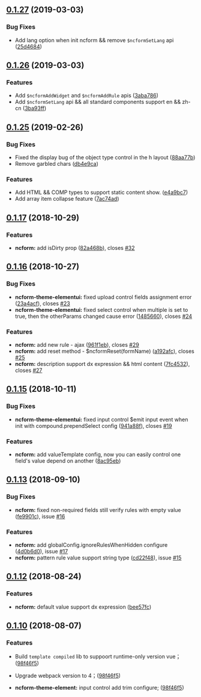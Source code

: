 <a name="0.1.27"></a>
## [0.1.27](https://github.com/ncform/ncform/compare/v0.1.26...v0.1.27) (2019-03-03)

### Bug Fixes

* Add lang option when init ncform && remove `$ncformSetLang` api ([25d4684](https://github.com/ncform/ncform/commit/25d4684))

<a name="0.1.26"></a>
## [0.1.26](https://github.com/ncform/ncform/compare/v0.1.25...v0.1.26) (2019-03-03)

### Features

* Add `$ncformAddWidget` and `$ncformAddRule` apis ([3aba786](https://github.com/ncform/ncform/commit/3aba786))
* Add `$ncformSetLang` api && all standard components support en && zh-cn ([3ba93ff](https://github.com/ncform/ncform/commit/3ba93ff))


<a name="0.1.25"></a>
## [0.1.25](https://github.com/ncform/ncform/compare/v0.1.24...v0.1.25) (2019-02-26)


### Bug Fixes

* Fixed the display bug of the object type control in the h layout ([88aa77b](https://github.com/ncform/ncform/commit/88aa77b))
* Remove garbled chars ([db4e9ca](https://github.com/ncform/ncform/commit/db4e9ca))


### Features

* Add HTML && COMP types to support static content show. ([e4a9bc7](https://github.com/ncform/ncform/commit/e4a9bc7))
* Add array item collapse feature ([7ac74ad](https://github.com/ncform/ncform/commit/7ac74ad))

<a name="0.1.17"></a>
## [0.1.17](https://github.com/ncform/ncform/compare/v0.1.16...v0.1.17) (2018-10-29)


### Features

* **ncform:** add isDirty prop ([82a468b](https://github.com/ncform/ncform/commit/82a468b)), closes [#32](https://github.com/ncform/ncform/issues/32)

<a name="0.1.16"></a>
## [0.1.16](https://github.com/ncform/ncform/compare/v0.1.15...v0.1.16) (2018-10-27)


### Bug Fixes

* **ncform-theme-elementui:** fixed upload control fields assignment error ([23a4acf](https://github.com/ncform/ncform/commit/23a4acf)), closes [#23](https://github.com/ncform/ncform/issues/23)
* **ncform-theme-elementui:** fixed select control when multiple is set to true, then the otherParams changed cause error ([1485660](https://github.com/ncform/ncform/commit/1485660)), closes [#24](https://github.com/ncform/ncform/issues/24)


### Features

* **ncform:** add new rule - ajax ([961f1eb](https://github.com/ncform/ncform/commit/961f1eb)), closes [#29](https://github.com/ncform/ncform/issues/29)
* **ncform:** add reset method - $ncformReset(formName) ([a192afc](https://github.com/ncform/ncform/commit/a192afc)), closes [#25](https://github.com/ncform/ncform/issues/25)
* **ncform:** description support dx expression && html content ([7fc4532](https://github.com/ncform/ncform/commit/7fc4532)), closes [#27](https://github.com/ncform/ncform/issues/27)

<a name="0.1.15"></a>
## [0.1.15](https://github.com/ncform/ncform/compare/v0.1.14...v) (2018-10-11)

### Bug Fixes

* **ncform-theme-elementui:** fixed input control $emit input event when init with compound.prependSelect config ([941a88f](https://github.com/ncform/ncform/commit/941a88f)), closes [#19](https://github.com/ncform/ncform/issues/19)

### Features

* **ncform:** add valueTemplate config, now you can easily control one field's value depend on another ([8ac95eb](https://github.com/ncform/ncform/commit/8ac95eb))

<a name="0.1.13"></a>
## [0.1.13](https://github.com/ncform/ncform/compare/v0.1.12...v0.1.13) (2018-09-10)

### Bug Fixes

* **ncform:** fixed non-required fields still verify rules with empty value ([fe9901c](https://github.com/ncform/ncform/commit/fe9901c)), issue [#16](https://github.com/ncform/ncform/issues/16)

### Features

* **ncform:** add globalConfig.ignoreRulesWhenHidden configure ([4d0b6d0](https://github.com/ncform/ncform/commit/4d0b6d0)), issue [#17](https://github.com/ncform/ncform/issues/17)
* **ncform:** pattern rule value support string type ([cd22f48](https://github.com/ncform/ncform/commit/cd22f48)), issue [#15](https://github.com/ncform/ncform/issues/15)



<a name="0.1.12"></a>
## [0.1.12](https://github.com/ncform/ncform/compare/v0.1.10...v) (2018-08-24)

### Features

* **ncform:** default value support dx expression ([bee57fc](https://github.com/ncform/ncform/commit/bee57fc))

<a name="0.1.10"></a>
## [0.1.10](https://github.com/ncform/ncform/compare/v0.1.8...v0.1.10) (2018-08-07)

### Features

* Build `template compiled` lib to suppoort runtime-only version vue； ([98f46f5](https://github.com/ncform/ncform/commit/98f46f5))

* Upgrade webpack version to 4；([98f46f5](https://github.com/ncform/ncform/commit/98f46f5))

* **ncform-theme-element:** input control add trim configure; ([98f46f5](https://github.com/ncform/ncform/commit/98f46f5))


